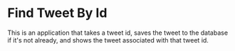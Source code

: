 # Find Tweet By Id

This is an application that takes a tweet id, saves the tweet to the database if it's not already, and shows the tweet associated with that tweet id. 


